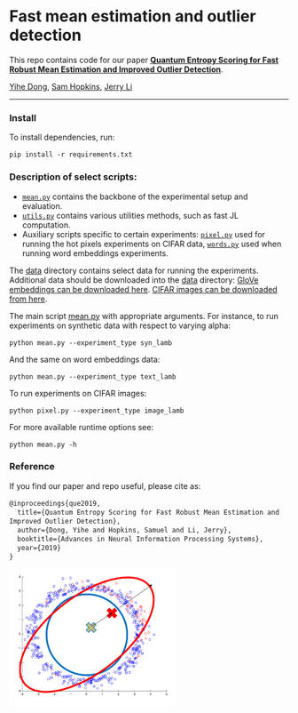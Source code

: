 # Fast mean estimation and outlier detection

This repo contains code for our paper [**Quantum Entropy Scoring for Fast Robust Mean Estimation and Improved Outlier Detection**](https://arxiv.org/abs/1906.11366).

[Yihe Dong](http://yihedong.me/), [Sam Hopkins](http://www.samuelbhopkins.com/), [Jerry Li](https://jerryzli.github.io/)
_________________

### Install
To install dependencies, run:
```
pip install -r requirements.txt
```

### Description of select scripts:
* [`mean.py`](mean.py) contains the backbone of the experimental setup and evaluation.
* [`utils.py`](utils.py) contains various utilities methods, such as fast JL computation.
* Auxiliary scripts specific to certain experiments: [`pixel.py`](pixel.py) used for running the hot pixels experiments on CIFAR data, [`words.py`](words.py) used when running word embeddings experiments.

The [data](data) directory contains select data for running the experiments. Additional data should be downloaded into the [data](data) directory: [GloVe embeddings can be downloaded here](https://nlp.stanford.edu/projects/glove/). [CIFAR images can be downloaded from here](https://www.cs.toronto.edu/~kriz/cifar.html).


The main script [mean.py](mean.py) with appropriate arguments. For instance, to run experiments on synthetic data with respect to varying alpha:
```
python mean.py --experiment_type syn_lamb
```

And the same on word embeddings data:
```
python mean.py --experiment_type text_lamb
```

To run experiments on CIFAR images:
```
python pixel.py --experiment_type image_lamb
```

For more available runtime options see:
```
python mean.py -h
```

### Reference

If you find our paper and repo useful, please cite as:

```
@inproceedings{que2019,
  title={Quantum Entropy Scoring for Fast Robust Mean Estimation and Improved Outlier Detection},
  author={Dong, Yihe and Hopkins, Samuel and Li, Jerry},
  booktitle={Advances in Neural Information Processing Systems},
  year={2019}
}
```
<p>
<img src="data/mean_shift1.png"  width="300" >
</p>